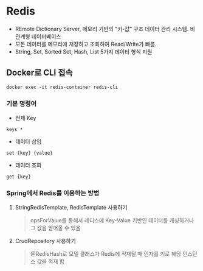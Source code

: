# Redis
- REmote Dictionary Server, 메모리 기반의 "키-값" 구조 데이터 관리 시스템. 비 관계형 데이터베이스
- 모든 데이터를 메모리에 저장하고 조회하여 Read/Write가 빠름.
- String, Set, Sorted Set, Hash, List 5가지 데이터 형식 지원

## Docker로 CLI 접속
```
docker exec -it redis-container redis-cli
```

### 기본 명령어
- 전체 Key
```
keys *
```

- 데이터 삽입
```
set {key} {value}
```

- 데이터 조회
```
get {key}
```

### Spring에서 Redis를 이용하는 방법
1. StringRedisTemplate, RedisTemplate 사용하기
   > opsForValue를 통해서 레디스에 Key-Value 기반인 데이터를 캐싱하거나 그 값을 얻어올 수 있음
2. CrudRepository 사용하기
   > @RedisHash로 모델 클래스가 Redis에 적재될 때 인자를 키로 해당 인스턴스 값을 적재 함
